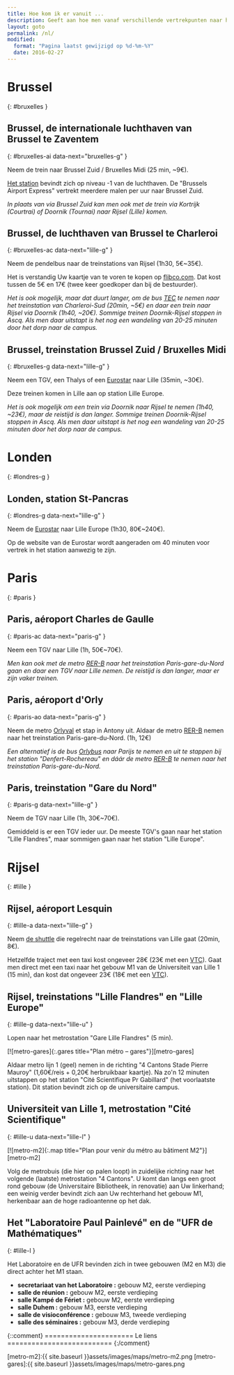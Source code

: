 ```yaml
---
title: Hoe kom ik er vanuit ...
description: Geeft aan hoe men vanaf verschillende vertrekpunten naar het "laboratoire de mathématiques Paul Painlevé de Lille" komt..
layout: goto
permalink: /nl/
modified:
  format: "Pagina laatst gewijzigd op %d-%m-%Y"
  date: 2016-02-27
---
```


# <i class="cityicon-bruxelles"></i>Brussel
{: #bruxelles }

## Brussel, <i class="icon-flight"></i> de internationale luchthaven van Brussel te Zaventem
{: #bruxelles-ai data-next="bruxelles-g" }

Neem de trein naar Brussel Zuid / Bruxelles Midi (25 min, ~9€).

[Het station][brussels airport train station] bevindt zich op niveau -1 van de luchthaven. De "Brussels Airport Express" vertrekt meerdere malen per uur naar Brussel Zuid.

_In plaats van via Brussel Zuid kan men ook met de trein via Kortrijk (Courtrai) of Doornik (Tournai) naar Rijsel (Lille) komen._

## Brussel, <i class="icon-flight"></i> de luchthaven van Brussel te Charleroi
{: #bruxelles-ac data-next="lille-g" }

Neem de pendelbus naar de treinstations van Rijsel (1h30, 5€~35€).

Het is verstandig Uw kaartje van te voren te kopen op [flibco.com]. Dat kost tussen de 5€ en 17€ (twee keer goedkoper dan bij de bestuurder).

_Het is ook mogelijk, maar dat duurt langer, om de bus [TEC] te nemen naar het treinstation van Charleroi-Sud (20min, ~5€) en daar een trein naar Rijsel via Doornik (1h40, ~20€). Sommige treinen Doornik-Rijsel stoppen in Ascq. Als men daar uitstapt is het nog een wandeling van 20-25 minuten door het dorp naar de campus._

## Brussel, <i class="icon-train"></i> treinstation Brussel Zuid / Bruxelles Midi
{: #bruxelles-g data-next="lille-g" }

Neem een TGV, een Thalys of een [Eurostar] naar Lille (35min, ~30€).

Deze treinen komen in Lille aan op station Lille Europe.

_Het is ook mogelijk om een trein via Doornik naar Rijsel te nemen (1h40, ~23€), maar de reistijd is dan langer. Sommige treinen Doornik-Rijsel stoppen in Ascq. Als men daar uitstapt is het nog een wandeling van 20-25 minuten door het dorp naar de campus._

# <i class="cityicon-london"></i>Londen
{: #londres-g }

## Londen, <i class="icon-train"></i> station St-Pancras
{: #londres-g data-next="lille-g" }

Neem de [Eurostar] naar Lille Europe (1h30, 80€~240€).

Op de website van de Eurostar wordt aangeraden om 40 minuten voor vertrek in het station aanwezig te zijn.

# <i class="cityicon-paris"></i>Paris
{: #paris }

## Paris, <i class="icon-flight"></i> aéroport Charles de Gaulle
{: #paris-ac data-next="paris-g" }

Neem een TGV naar Lille (1h, 50€~70€).

_Men kan ook met de metro [RER-B] naar het treinstation Paris-gare-du-Nord gaan en daar een TGV naar Lille nemen. De reistijd is dan langer, maar er zijn vaker treinen._

## Paris, <i class="icon-flight"></i> aéroport d'Orly
{: #paris-ao data-next="paris-g" }

Neem de metro [Orlyval] et stap in Antony uit. Aldaar de metro [RER-B] nemen naar het treinstation Paris-gare-du-Nord. (1h, 12€)

_Een alternatief is de bus [Orlybus] naar Parijs te nemen en uit te stappen bij het station "Denfert-Rochereau" en dáár de metro [RER-B] te nemen naar het treinstation Paris-gare-du-Nord._

## Paris, <i class="icon-train"></i> treinstation "Gare du Nord"
{: #paris-g data-next="lille-g" }

Neem de TGV naar Lille (1h, 30€~70€).

Gemiddeld is er een TGV ieder uur. De meeste TGV's gaan naar het station "Lille Flandres", maar sommigen gaan naar het station "Lille Europe".

# <i class="cityicon-lille"></i>Rijsel
{: #lille }

## Rijsel, <i class="icon-flight"></i> aéroport Lesquin
{: #lille-a data-next="lille-g" }

Neem [de shuttle][lille airport shuttle] die regelrecht naar de treinstations van Lille gaat (20min, 8€).

Hetzelfde traject met een taxi kost ongeveer 28€ (23€ met een [VTC][ecota.co]).
Gaat men direct met een taxi naar het gebouw M1 van de Universiteit van Lille 1 (15 min), dan kost dat ongeveer 23€ (18€ met een [VTC][ecota.co]).

## Rijsel, <i class="icon-train"></i> treinstations "Lille Flandres" en "Lille Europe"
{: #lille-g data-next="lille-u" }

Lopen naar het metrostation "Gare Lille Flandres" (5 min).

[![metro-gares]{:.gares title="Plan métro – gares"}][metro-gares]


Aldaar metro lijn 1 (geel) nemen in de richting "4 Cantons Stade Pierre Mauroy" (1,60€/reis + 0,20€ herbruikbaar kaartje).
Na zo'n 12 minuten uitstappen op het station "Cité Scientifique Pr Gabillard" (het voorlaatste station). Dit station bevindt zich op de universitaire campus.

## Universiteit van Lille 1, <i class="icon-lille-metro"></i> metrostation "Cité Scientifique"
{: #lille-u data-next="lille-l" }

[![metro-m2]{:.map title="Plan pour venir du métro au bâtiment M2"}][metro-m2]

Volg de metrobuis (die hier op palen loopt) in zuidelijke richting naar het volgende (laatste) metrostation "4 Cantons". U komt dan langs een groot rond gebouw (de Universitaire Bibliotheek, in renovatie) aan Uw linkerhand; een weinig verder bevindt zich aan Uw rechterhand het gebouw M1, herkenbaar aan de hoge radioantenne op het dak.

## Het "Laboratoire Paul Painlevé" en de "UFR de Mathématiques"
{: #lille-l }

Het Laboratoire en de UFR bevinden zich in twee gebouwen (M2 en M3) die direct achter het M1 staan.

- **secretariaat van het Laboratoire :** gebouw M2, eerste verdieping
- **salle de réunion :** gebouw M2, eerste verdieping
- **salle Kampé de Fériet :** gebouw M2, eerste verdieping
- **salle Duhem :** gebouw M3, eerste verdieping
- **salle de visioconférence :** gebouw M3, tweede verdieping
- **salle des séminaires :** gebouw M3, derde verdieping

{::comment}
====================== Le liens ==========================
{:/comment}

[brussels airport train station]:http://www.brusselsairport.be/nl/passngr/to_from_brussels_airport/train/

[flibco.com]:https://www.flibco.com/nl
[TEC]:https://www.infotec.be/nl-be/medeplacer/horaires/ligne.aspx?ligne=CA

[Eurostar]:http://www.eurostar.com/nl-nl

[Orlyval]:https://www.orlyval.com/en
[RER-B]:https://www.transilien.com/lignes/rer-trains/rer-B
[Orlybus]:http://www.ratp.fr/nl/ratp/r_61848/orlybus/

[lille airport shuttle]:http://www.lille.aeroport.fr/getting-to-the-airport/shuttle/
[ecota.co]:https://app.ecota.co/en/courses/

[metro-m2]:{{ site.baseurl }}assets/images/maps/metro-m2.png
[metro-gares]:{{ site.baseurl }}assets/images/maps/metro-gares.png
